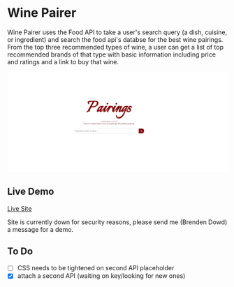 # Wine Pairer

Wine Pairer uses the Food API to take a user's search query (a dish, cuisine, or ingredient) and search the food api's databse for the best wine pairings. From the top three recommended types of wine, a user can get a list of top recommended brands of that type with basic information including price and ratings and a link to buy that wine. 

![alt text](./images/capture.png "Logo Title Text 1")

## Live Demo
[Live Site](https://brendenrdowd.github.io/winePairingAPI/)

Site is currently down for security reasons, please send me (Brenden Dowd) a message for a demo. 

## To Do
- [ ] CSS needs to be tightened on second API placeholder
- [X] attach a second API (waiting on key/looking for new ones)